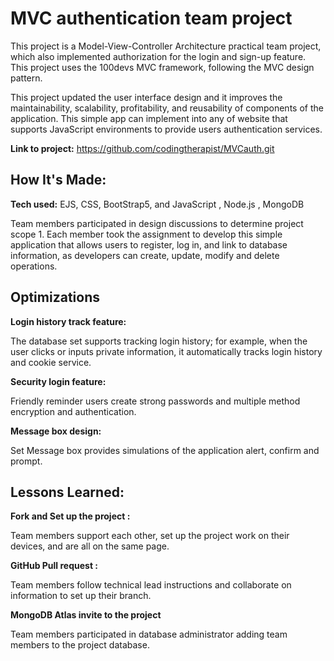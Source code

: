 # **MVC authentication team project** 

This project is a Model-View-Controller Architecture practical team project, which also implemented authorization for the login and sign-up feature. This project uses the 100devs MVC framework, following the MVC design pattern.

This project updated the user interface design and it improves the maintainability, scalability, profitability, and reusability of components of the application.  This simple app can implement into any of website that supports JavaScript environments to provide users authentication services. 

**Link to project:** https://github.com/codingtherapist/MVCauth.git 

 

## **How It's Made:**

**Tech used:** EJS, CSS, BootStrap5, and JavaScript , Node.js , MongoDB

Team members participated in design discussions to determine project scope 1. Each member took the assignment to develop this simple application that allows users to register, log in, and link to database information, as developers can create, update, modify and delete operations.



## **Optimizations**

**Login history track feature:** 

The database set supports tracking login history; for example, when the user clicks or inputs private information, it automatically tracks login history and cookie service. 

**Security login feature:** 

Friendly reminder users create strong passwords and multiple method encryption and authentication.

**Message box design:** 

Set Message box provides simulations of the application alert, confirm and prompt. 

## **Lessons Learned:**

**Fork and Set up the project :**

Team members support each other, set up the project work on their devices, and are all on the same page. 

**GitHub Pull request :**

Team members follow technical lead instructions and collaborate on information to set up their branch. 

**MongoDB Atlas invite to the project**

Team members participated in database administrator adding team members to the project database. 

 